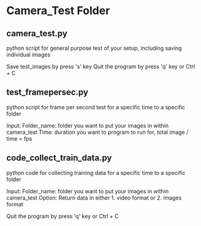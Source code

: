 # Camera_Test Folder

## camera_test.py
python script for general purpose test of your setup, including saving individual images 

Save test_images by press 's' key
Quit the program by press 'q' key or Ctrl + C

## test_framepersec.py
python script for frame per second test for a specific time to a specific folder

Input:
Folder_name: folder you want to put your images in within camera_test
Time: duration you want to program to run for, total image / time = fps

## code_collect_train_data.py
python code for collecting training data for a specific time to a specific folder

Input:
Folder_name: folder you want to put your images in within camera_test
Option: Return data in either 1. video format or 2. images format

Quit the program by press 'q' key or Ctrl + C